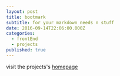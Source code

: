 ```yaml
---
layout: post
title: bootmark
subtitle: for your markdown needs n stuff
date: 2016-09-14T22:06:00.000Z
categories:
  - frontEnd
  - projects
published: true
---
```

visit the projects's [homepage](https://obedm503.github.io/bootmark/)
